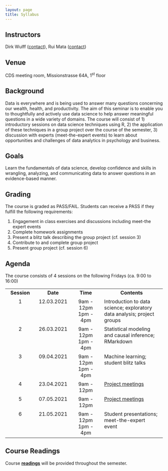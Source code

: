 ```yaml
---
layout: page
title: Syllabus
---
```


## Instructors
Dirk Wulff (<a href="mailto:dirk.wulff@unibas.ch">contact</a>), Rui Mata (<a href="mailto:rui.mata@unibas.ch">contact</a>)

## Venue
CDS meeting room, Missionstrasse 64A, 1<sup>st</sup> floor

## Background
Data is everywhere and is being used to answer many questions concerning our wealth, health, and productivity. The aim of this seminar is to enable you to thoughtfully and actively use data science to help answer meaningful questions in a wide variety of domains. The course will consist of 1) introductory sessions on data science techniques using R, 2) the application of these techniques in a group project over the course of the semester, 3) discussion with experts (meet-the-expert events) to learn about opportunities and challenges of data analytics in psychology and business.

## Goals
Learn the fundamentals of data science, develop confidence and skills in wrangling, analyzing, and communicating data to answer questions in an evidence-based manner.

## Grading
The course is graded as PASS/FAIL. Students can receive a PASS if they fulfill the following requirements:
1. Engagement in class exercises and discussions including meet-the expert events
2. Complete homework assignments
3. Present a blitz talk describing the group project (cf. session 3)
4. Contribute to and complete group project
5. Present group project (cf. session 6)

## Agenda
The course consists of 4 sessions on the following Fridays (ca. 9:00 to 16:00)

<style>
td {
  padding-right: 12px;
  padding-bottom: 6px;
  vertical-align: top;
  align: left;
}
</style>

<table cellspacing="0" cellpadding="0">
<col width="20%">
<col width="20%">
<col width="20%">
<col width="40%">
<tr>
  <td style="text-align:center"><b>Session</b></td>
  <td style="text-align:center"><b>Date</b></td>
  <td style="text-align:center"><b>Time</b></td>
  <td style="text-align:center"><b>Contents</b></td>
</tr>
<tr>
  <td style="text-align:center">1</td>
  <td style="text-align:center">12.03.2021</td>
  <td style="text-align:center">9am - 12pm<br>1pm - 4pm</td>
  <td>Introduction to data science; exploratory data analysis; project groups</td>
</tr>
<tr>
  <td style="text-align:center">2</td>
  <td style="text-align:center">26.03.2021</td>
  <td style="text-align:center">9am - 12pm<br>1pm - 4pm</td>
  <td>Statistical modeling and causal inference; RMarkdown</td>
</tr>
<tr>
  <td style="text-align:center">3</td>
  <td style="text-align:center">09.04.2021</td>
  <td style="text-align:center">9am - 12pm<br>1pm - 4pm</td>
  <td>Machine learning; student blitz talks</td>
</tr>
<tr>
  <td style="text-align:center">4</td>
  <td style="text-align:center">23.04.2021</td>
  <td style="text-align:center">9am - 12pm</td>
  <td><a href="https://cdsbasel.github.io/dataanalytics_2021/menu/projects.html">Project meetings</a></td>
</tr>
<tr>
  <td style="text-align:center">5</td>
  <td style="text-align:center">07.05.2021</td>
  <td style="text-align:center">9am - 12pm</td>
  <td><a href="https://cdsbasel.github.io/dataanalytics_2021/menu/projects.html">Project meetings</a></td>
</tr>
<tr>
  <td style="text-align:center">6</td>
  <td style="text-align:center">21.05.2021</td>
  <td style="text-align:center">9am - 12pm<br>1pm - 4pm</td>
  <td>Student presentations; meet-the-expert event</td>
</tr>
</table>

## Course Readings
Course <a href="readings"><b>readings</b></a> will be provided throughout the semester.

